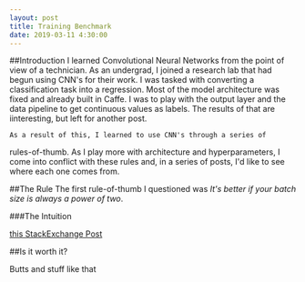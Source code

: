 ```yaml
---
layout: post
title: Training Benchmark
date: 2019-03-11 4:30:00
---
```


##Introduction
	I learned Convolutional Neural Networks from the point of view of a
technician. As an undergrad, I joined a research lab that had begun
using CNN's for their work. I was tasked with converting a
classification task into a regression. Most of the model architecture
was fixed and already built in Caffe. I was to play with the output
layer and the data pipeline to get continuous values as labels. The
results of that are iinteresting, but left for another post.

	As a result of this, I learned to use CNN's through a series of
rules-of-thumb. As I play more with architecture and hyperparameters, I
come into conflict with these rules and, in a series of posts, I'd like
to see where each one comes from.

##The Rule
The first rule-of-thumb I questioned was *It's better if your batch size
is always a power of two*.

###The Intuition



[this StackExchange Post](https://datascience.stackexchange.com/questions/20179/what-is-the-advantage-of-keeping-batch-size-a-power-of-2)

##Is it worth it?

Butts and stuff like that
